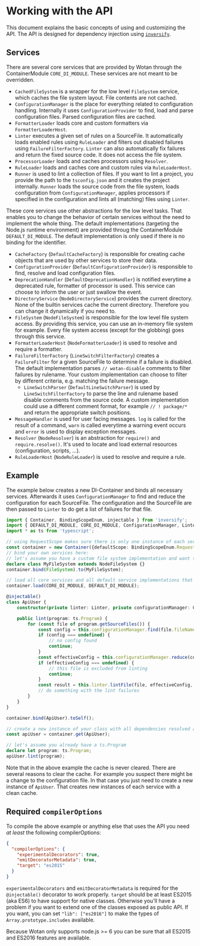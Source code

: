 # Working with the API

This document explains the basic concepts of using and customizing the API.
The API is designed for dependency injection using [`inversify`](https://github.com/inversify/InversifyJS).

## Services

There are several core services that are provided by Wotan through the ContainerModule `CORE_DI_MODULE`. These services are not meant to be overridden.

* `CachedFileSystem` is a wrapper for the low level `FileSystem` service, which caches the file system layout. File contents are not cached.
* `ConfigurationManager` is the place for everything related to configuration handling. Internally it uses `ConfigurationProvider` to find, load and parse configuration files. Parsed configuration files are cached.
* `FormatterLoader` loads core and custom formatters via `FormatterLoaderHost`.
* `Linter` executes a given set of rules on a SourceFile. It automatically loads enabled rules using `RuleLoader` and filters out disabled failures using `FailureFilterFactory`. `Linter` can also automatically fix failures and return the fixed source code. It does not access the file system.
* `ProcessorLoader` loads and caches processors using `Resolver`.
* `RuleLoader` loads and caches core and custom rules via `RuleLoaderHost`.
* `Runner` is used to lint a collection of files. If you want to lint a project, you provide the path to the `tsconfig.json` and it creates the project internally. `Runner` loads the source code from the file system, loads configuration from `ConfigurationManager`, applies processors if specified in the configuration and lints all (matching) files using `Linter`.

These core services use other abstractions for the low level tasks. That enables you to change the behavior of certain services without the need to implement the whole thing.
The default implementations (targeting the Node.js runtime environment) are provided throug the ContainerModule `DEFAULT_DI_MODULE`. The default implementation is only used if there is no binding for the identifier.

* `CacheFactory` (`DefaultCacheFactory`) is responsible for creating cache objects that are used by other services to store their data.
* `ConfigurationProvider` (`DefaultConfigurationProvider`) is responsible to find, resolve and load configuration files.
* `DeprecationHandler` (`DefaultDeprecationHandler`) is notified everytime a deprecated rule, formatter of processor is used. This service can choose to inform the user or just swallow the event.
* `DirectoryService` (`NodeDirectoryService`) provides the current directory. None of the builtin services cache the current directory. Therefore you can change it dynamically if you need to.
* `FileSystem` (`NodeFileSystem`) is responsible for the low level file system access. By providing this service, you can use an in-memory file system for example. Every file system access (except for the globbing) goes through this service.
* `FormatterLoaderHost` (`NodeFormatterLoader`) is used to resolve and require a formatter.
* `FailureFilterFactory` (`LineSwitchFilterFactory`) creates a `FailureFilter` for a given SourceFile to determine if a failure is disabled. The default implementation parses `// wotan-disable` comments to filter failures by rulename. Your custom implementation can choose to filter by different criteria, e.g. matching the failure message.
  * `LineSwitchParser` (`DefaultLineSwitchParser`) is used by `LineSwitchFilterFactory` to parse the line and rulename based disable comments from the source code. A custom implementation could use a different comment format, for example `// ! package/*` and return the appropriate switch positions.
* `MessageHandler` is used for user facing messages. `log` is called for the result of a command, `warn` is called everytime a warning event occurs and `error` is used to display exception messages.
* `Resolver` (`NodeResolver`) is an abstraction for `require()` and `require.resolve()`. It's used to locate and load external resources (configuration, scripts, ...).
* `RuleLoaderHost` (`NodeRuleLoader`) is used to resolve and require a rule.

## Example

The example below creates a new DI-Container and binds all necessary services. Afterwards it uses `ConfigurationManager` to find and reduce the configuration for each SourceFile. The configuration and the SourceFile are then passed to `Linter` to do get a list of failures for that file.

```ts
import { Container, BindingScopeEnum, injectable } from 'inversify';
import { DEFAULT_DI_MODULE, CORE_DI_MODULE, ConfigurationManager, Linter, FileSystem, NodeFileSystem } from '@fimbul/wotan';
import * as ts from 'typescript';

// using RequestScope makes sure there is only one instance of each service and therefore only one cache
const container = new Container({defaultScope: BindingScopeEnum.Request});
// bind your own services here:
// let's assume you have a custom file system implementation and want to replace the default
declare class MyFileSystem extends NodeFileSystem {}
container.bind(FileSystem).to(MyFileSystem);

// load all core services and all default service implementations that are not already bound
container.load(CORE_DI_MODULE, DEFAULT_DI_MODULE);

@injectable()
class ApiUser {
    constructor(private linter: Linter, private configurationManager: ConfigurationManager) {}

    public lint(program: ts.Program) {
        for (const file of program.getSourceFiles()) {
            const config = this.configurationManager.find(file.fileName);
            if (config === undefined) {
                // no config found
                continue;
            }
            const effectiveConfig = this.configurationManager.reduce(config, file.fileName);
            if (effectiveConfig === undefined) {
                // this file is excluded from linting
                continue;
            }
            const result = this.linter.lintFile(file, effectiveConfig, program);
            // do something with the lint failures
        }
    }
}

container.bind(ApiUser).toSelf();

// create a new instance of your class with all dependencies resolved and injected
const apiUser = container.get(ApiUser);

// let's assume you already have a ts.Program
declare let program: ts.Program;
apiUser.lint(program);
```

Note that in the above example the cache is never cleared. There are several reasons to clear the cache. For example you suspect there might be a change to the configuration file.
In that case you just need to create a new instance of `ApiUser`. That creates new instances of each service with a clean cache.

## Required `compilerOptions`

To compile the above example or anything else that uses the API you need *at least* the following compilerOptions:

```json
{
  "compilerOptions": {
    "experimentalDecorators": true,
    "emitDecoratorMetadata": true,
    "target": "es2015"
  }
}
```

`experimentalDecorators` and `emitDecoratorMetadata` is required for the `@injectable()` decorator to work properly.
`target` should be at least ES2015 (aka ES6) to have support for native classes. Otherwise you'll have a problem if you want to extend one of the classes exposed as public API.
If you want, you can set `"lib": ["es2016"]` to make the types of `Array.prototype.includes` available.

Because Wotan only supports node.js >= 6 you can be sure that all ES2015 and ES2016 features are available.
